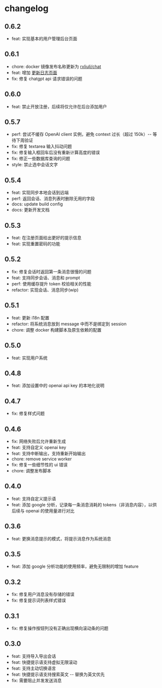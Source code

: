 # changelog

## 0.6.2

- feat: 实现基本的用户管理后台页面

## 0.6.1

- chore: docker 镜像发布名称更新为 [rxliuli/chat](https://hub.docker.com/r/rxliuli/chat)
- feat: 增加 [更新日志页面](http://chat.ai-assist.moe/#/setting/changelog)
- fix: 修复 chatgpt api 请求错误的问题

## 0.6.0

- feat: 禁止开放注册，后续将仅允许在后台添加用户

## 0.5.7

- perf: 尝试不缓存 OpenAI client 实例，避免 context 过长（超过 150k）-- 等待下周验证
- fix: 修复 textarea 输入抖动问题
- fix: 修复输入框回车后没有重新计算高度的错误
- fix: 修正一些数据库查询的问题
- style: 禁止选中会话文字

## 0.5.4

- feat: 实现同步本地会话到远端
- perf: 返回会话、消息列表时删除无用的字段
- docs: update build config
- docs: 更新开发文档

## 0.5.3

- feat: 在注册页面给出更好的提示信息
- feat: 实现重置密码的功能

## 0.5.2

- fix: 修复会话时返回第一条消息很慢的问题
- feat: 支持同步会话、消息和 prompt
- perf: 使用缓存提升 token 校验相关的性能
- refactor: 实现会话、消息同步(wip)

## 0.5.1

- feat: 更新 i18n 配置
- refactor: 将系统消息放到 message 中而不是绑定到 session
- chore: 调整 docker 构建脚本及原生依赖的配置

## 0.5.0

- feat: 实现用户系统

## 0.4.8

- feat: 添加设置中的 openai api key 的本地化说明

## 0.4.7

- fix: 修复样式问题

## 0.4.6

- fix: 网络失败后允许重新生成
- feat: 支持自定义 openai key
- feat: 支持中断输出，支持重新开始输出
- chore: remove service worker
- fix: 修复一些细节性的 ui 错误
- chore: 调整发布脚本

## 0.4.0

- feat: 支持自定义提示语
- feat: 添加 google 分析，记录每一条消息消耗的 tokens（非消息内容），以供后续与 openai 的使用量进行对比

## 0.3.6

- feat: 更换消息提示的模式，将提示消息作为系统消息

## 0.3.5

- feat: 添加 google 分析功能的使用频率，避免无限制的增加 feature

## 0.3.2

- fix: 修复用户消息没有存储的错误
- fix: 修复提示词列表样式错误

## 0.3.1

- fix: 修复操作按钮列没有正确出现横向滚动条的问题

## 0.3.0

- feat: 支持导入导出会话
- feat: 快捷提示语支持虚拟无限滚动
- feat: 支持主动切换语言
- feat: 快捷提示语支持搜索英文 -- 替换为英文优先
- fix: 需要阻止并发发送消息
